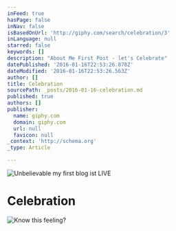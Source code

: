 ```yaml
---
inFeed: true
hasPage: false
inNav: false
isBasedOnUrl: 'http://giphy.com/search/celebration/3'
inLanguage: null
starred: false
keywords: []
description: "About Me First Post - let's Celebrate"
datePublished: '2016-01-16T22:53:26.878Z'
dateModified: '2016-01-16T22:53:26.563Z'
author: []
title: Celebration
sourcePath: _posts/2016-01-16-celebration.md
published: true
authors: []
publisher:
  name: giphy.com
  domain: giphy.com
  url: null
  favicon: null
_context: 'http://schema.org'
_type: Article

---
```

![Unbelievable my first blog ist LIVE](https://s3-us-west-2.amazonaws.com/the-grid-img/p/dd157abeddb5836d394da3c156d8f4b65164def7.gif)

# Celebration
![Know this feeling?](https://s3-us-west-2.amazonaws.com/the-grid-img/p/aba5fec925d645f5641a3999f73fe5c8c330a725.gif)